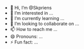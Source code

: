 - 👋 Hi, I’m @Skpriens
- 👀 I’m interested in ...
- 🌱 I’m currently learning ...
- 💞️ I’m looking to collaborate on ...
- 📫 How to reach me ...
- 😄 Pronouns: ...
- ⚡ Fun fact: ...

<!---
Skpriens/Skpriens is a ✨ special ✨ repository because its `README.md` (this file) appears on your GitHub profile.
You can click the Preview link to take a look at your changes.
--->
